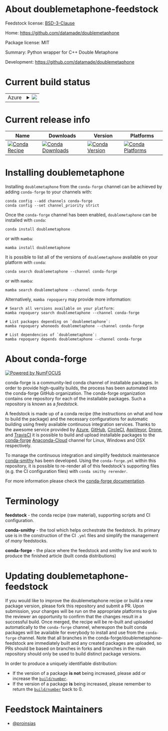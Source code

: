 About doublemetaphone-feedstock
===============================

Feedstock license: [BSD-3-Clause](https://github.com/conda-forge/doublemetaphone-feedstock/blob/main/LICENSE.txt)

Home: https://github.com/datamade/doublemetaphone

Package license: MIT

Summary: Python wrapper for C++ Double Metaphone

Development: https://github.com/datamade/doublemetaphone

Current build status
====================


<table>
    
  <tr>
    <td>Azure</td>
    <td>
      <details>
        <summary>
          <a href="https://dev.azure.com/conda-forge/feedstock-builds/_build/latest?definitionId=246&branchName=main">
            <img src="https://dev.azure.com/conda-forge/feedstock-builds/_apis/build/status/doublemetaphone-feedstock?branchName=main">
          </a>
        </summary>
        <table>
          <thead><tr><th>Variant</th><th>Status</th></tr></thead>
          <tbody><tr>
              <td>linux_64_python3.10.____cpython</td>
              <td>
                <a href="https://dev.azure.com/conda-forge/feedstock-builds/_build/latest?definitionId=246&branchName=main">
                  <img src="https://dev.azure.com/conda-forge/feedstock-builds/_apis/build/status/doublemetaphone-feedstock?branchName=main&jobName=linux&configuration=linux%20linux_64_python3.10.____cpython" alt="variant">
                </a>
              </td>
            </tr><tr>
              <td>linux_64_python3.11.____cpython</td>
              <td>
                <a href="https://dev.azure.com/conda-forge/feedstock-builds/_build/latest?definitionId=246&branchName=main">
                  <img src="https://dev.azure.com/conda-forge/feedstock-builds/_apis/build/status/doublemetaphone-feedstock?branchName=main&jobName=linux&configuration=linux%20linux_64_python3.11.____cpython" alt="variant">
                </a>
              </td>
            </tr><tr>
              <td>linux_64_python3.12.____cpython</td>
              <td>
                <a href="https://dev.azure.com/conda-forge/feedstock-builds/_build/latest?definitionId=246&branchName=main">
                  <img src="https://dev.azure.com/conda-forge/feedstock-builds/_apis/build/status/doublemetaphone-feedstock?branchName=main&jobName=linux&configuration=linux%20linux_64_python3.12.____cpython" alt="variant">
                </a>
              </td>
            </tr><tr>
              <td>linux_64_python3.8.____cpython</td>
              <td>
                <a href="https://dev.azure.com/conda-forge/feedstock-builds/_build/latest?definitionId=246&branchName=main">
                  <img src="https://dev.azure.com/conda-forge/feedstock-builds/_apis/build/status/doublemetaphone-feedstock?branchName=main&jobName=linux&configuration=linux%20linux_64_python3.8.____cpython" alt="variant">
                </a>
              </td>
            </tr><tr>
              <td>linux_64_python3.9.____73_pypy</td>
              <td>
                <a href="https://dev.azure.com/conda-forge/feedstock-builds/_build/latest?definitionId=246&branchName=main">
                  <img src="https://dev.azure.com/conda-forge/feedstock-builds/_apis/build/status/doublemetaphone-feedstock?branchName=main&jobName=linux&configuration=linux%20linux_64_python3.9.____73_pypy" alt="variant">
                </a>
              </td>
            </tr><tr>
              <td>linux_64_python3.9.____cpython</td>
              <td>
                <a href="https://dev.azure.com/conda-forge/feedstock-builds/_build/latest?definitionId=246&branchName=main">
                  <img src="https://dev.azure.com/conda-forge/feedstock-builds/_apis/build/status/doublemetaphone-feedstock?branchName=main&jobName=linux&configuration=linux%20linux_64_python3.9.____cpython" alt="variant">
                </a>
              </td>
            </tr><tr>
              <td>osx_64_python3.10.____cpython</td>
              <td>
                <a href="https://dev.azure.com/conda-forge/feedstock-builds/_build/latest?definitionId=246&branchName=main">
                  <img src="https://dev.azure.com/conda-forge/feedstock-builds/_apis/build/status/doublemetaphone-feedstock?branchName=main&jobName=osx&configuration=osx%20osx_64_python3.10.____cpython" alt="variant">
                </a>
              </td>
            </tr><tr>
              <td>osx_64_python3.11.____cpython</td>
              <td>
                <a href="https://dev.azure.com/conda-forge/feedstock-builds/_build/latest?definitionId=246&branchName=main">
                  <img src="https://dev.azure.com/conda-forge/feedstock-builds/_apis/build/status/doublemetaphone-feedstock?branchName=main&jobName=osx&configuration=osx%20osx_64_python3.11.____cpython" alt="variant">
                </a>
              </td>
            </tr><tr>
              <td>osx_64_python3.12.____cpython</td>
              <td>
                <a href="https://dev.azure.com/conda-forge/feedstock-builds/_build/latest?definitionId=246&branchName=main">
                  <img src="https://dev.azure.com/conda-forge/feedstock-builds/_apis/build/status/doublemetaphone-feedstock?branchName=main&jobName=osx&configuration=osx%20osx_64_python3.12.____cpython" alt="variant">
                </a>
              </td>
            </tr><tr>
              <td>osx_64_python3.8.____cpython</td>
              <td>
                <a href="https://dev.azure.com/conda-forge/feedstock-builds/_build/latest?definitionId=246&branchName=main">
                  <img src="https://dev.azure.com/conda-forge/feedstock-builds/_apis/build/status/doublemetaphone-feedstock?branchName=main&jobName=osx&configuration=osx%20osx_64_python3.8.____cpython" alt="variant">
                </a>
              </td>
            </tr><tr>
              <td>osx_64_python3.9.____73_pypy</td>
              <td>
                <a href="https://dev.azure.com/conda-forge/feedstock-builds/_build/latest?definitionId=246&branchName=main">
                  <img src="https://dev.azure.com/conda-forge/feedstock-builds/_apis/build/status/doublemetaphone-feedstock?branchName=main&jobName=osx&configuration=osx%20osx_64_python3.9.____73_pypy" alt="variant">
                </a>
              </td>
            </tr><tr>
              <td>osx_64_python3.9.____cpython</td>
              <td>
                <a href="https://dev.azure.com/conda-forge/feedstock-builds/_build/latest?definitionId=246&branchName=main">
                  <img src="https://dev.azure.com/conda-forge/feedstock-builds/_apis/build/status/doublemetaphone-feedstock?branchName=main&jobName=osx&configuration=osx%20osx_64_python3.9.____cpython" alt="variant">
                </a>
              </td>
            </tr><tr>
              <td>win_64_python3.10.____cpython</td>
              <td>
                <a href="https://dev.azure.com/conda-forge/feedstock-builds/_build/latest?definitionId=246&branchName=main">
                  <img src="https://dev.azure.com/conda-forge/feedstock-builds/_apis/build/status/doublemetaphone-feedstock?branchName=main&jobName=win&configuration=win%20win_64_python3.10.____cpython" alt="variant">
                </a>
              </td>
            </tr><tr>
              <td>win_64_python3.11.____cpython</td>
              <td>
                <a href="https://dev.azure.com/conda-forge/feedstock-builds/_build/latest?definitionId=246&branchName=main">
                  <img src="https://dev.azure.com/conda-forge/feedstock-builds/_apis/build/status/doublemetaphone-feedstock?branchName=main&jobName=win&configuration=win%20win_64_python3.11.____cpython" alt="variant">
                </a>
              </td>
            </tr><tr>
              <td>win_64_python3.12.____cpython</td>
              <td>
                <a href="https://dev.azure.com/conda-forge/feedstock-builds/_build/latest?definitionId=246&branchName=main">
                  <img src="https://dev.azure.com/conda-forge/feedstock-builds/_apis/build/status/doublemetaphone-feedstock?branchName=main&jobName=win&configuration=win%20win_64_python3.12.____cpython" alt="variant">
                </a>
              </td>
            </tr>
          </tbody>
        </table>
      </details>
    </td>
  </tr>
</table>

Current release info
====================

| Name | Downloads | Version | Platforms |
| --- | --- | --- | --- |
| [![Conda Recipe](https://img.shields.io/badge/recipe-doublemetaphone-green.svg)](https://anaconda.org/conda-forge/doublemetaphone) | [![Conda Downloads](https://img.shields.io/conda/dn/conda-forge/doublemetaphone.svg)](https://anaconda.org/conda-forge/doublemetaphone) | [![Conda Version](https://img.shields.io/conda/vn/conda-forge/doublemetaphone.svg)](https://anaconda.org/conda-forge/doublemetaphone) | [![Conda Platforms](https://img.shields.io/conda/pn/conda-forge/doublemetaphone.svg)](https://anaconda.org/conda-forge/doublemetaphone) |

Installing doublemetaphone
==========================

Installing `doublemetaphone` from the `conda-forge` channel can be achieved by adding `conda-forge` to your channels with:

```
conda config --add channels conda-forge
conda config --set channel_priority strict
```

Once the `conda-forge` channel has been enabled, `doublemetaphone` can be installed with `conda`:

```
conda install doublemetaphone
```

or with `mamba`:

```
mamba install doublemetaphone
```

It is possible to list all of the versions of `doublemetaphone` available on your platform with `conda`:

```
conda search doublemetaphone --channel conda-forge
```

or with `mamba`:

```
mamba search doublemetaphone --channel conda-forge
```

Alternatively, `mamba repoquery` may provide more information:

```
# Search all versions available on your platform:
mamba repoquery search doublemetaphone --channel conda-forge

# List packages depending on `doublemetaphone`:
mamba repoquery whoneeds doublemetaphone --channel conda-forge

# List dependencies of `doublemetaphone`:
mamba repoquery depends doublemetaphone --channel conda-forge
```


About conda-forge
=================

[![Powered by
NumFOCUS](https://img.shields.io/badge/powered%20by-NumFOCUS-orange.svg?style=flat&colorA=E1523D&colorB=007D8A)](https://numfocus.org)

conda-forge is a community-led conda channel of installable packages.
In order to provide high-quality builds, the process has been automated into the
conda-forge GitHub organization. The conda-forge organization contains one repository
for each of the installable packages. Such a repository is known as a *feedstock*.

A feedstock is made up of a conda recipe (the instructions on what and how to build
the package) and the necessary configurations for automatic building using freely
available continuous integration services. Thanks to the awesome service provided by
[Azure](https://azure.microsoft.com/en-us/services/devops/), [GitHub](https://github.com/),
[CircleCI](https://circleci.com/), [AppVeyor](https://www.appveyor.com/),
[Drone](https://cloud.drone.io/welcome), and [TravisCI](https://travis-ci.com/)
it is possible to build and upload installable packages to the
[conda-forge](https://anaconda.org/conda-forge) [Anaconda-Cloud](https://anaconda.org/)
channel for Linux, Windows and OSX respectively.

To manage the continuous integration and simplify feedstock maintenance
[conda-smithy](https://github.com/conda-forge/conda-smithy) has been developed.
Using the ``conda-forge.yml`` within this repository, it is possible to re-render all of
this feedstock's supporting files (e.g. the CI configuration files) with ``conda smithy rerender``.

For more information please check the [conda-forge documentation](https://conda-forge.org/docs/).

Terminology
===========

**feedstock** - the conda recipe (raw material), supporting scripts and CI configuration.

**conda-smithy** - the tool which helps orchestrate the feedstock.
                   Its primary use is in the construction of the CI ``.yml`` files
                   and simplify the management of *many* feedstocks.

**conda-forge** - the place where the feedstock and smithy live and work to
                  produce the finished article (built conda distributions)


Updating doublemetaphone-feedstock
==================================

If you would like to improve the doublemetaphone recipe or build a new
package version, please fork this repository and submit a PR. Upon submission,
your changes will be run on the appropriate platforms to give the reviewer an
opportunity to confirm that the changes result in a successful build. Once
merged, the recipe will be re-built and uploaded automatically to the
`conda-forge` channel, whereupon the built conda packages will be available for
everybody to install and use from the `conda-forge` channel.
Note that all branches in the conda-forge/doublemetaphone-feedstock are
immediately built and any created packages are uploaded, so PRs should be based
on branches in forks and branches in the main repository should only be used to
build distinct package versions.

In order to produce a uniquely identifiable distribution:
 * If the version of a package **is not** being increased, please add or increase
   the [``build/number``](https://docs.conda.io/projects/conda-build/en/latest/resources/define-metadata.html#build-number-and-string).
 * If the version of a package **is** being increased, please remember to return
   the [``build/number``](https://docs.conda.io/projects/conda-build/en/latest/resources/define-metadata.html#build-number-and-string)
   back to 0.

Feedstock Maintainers
=====================

* [@proinsias](https://github.com/proinsias/)

